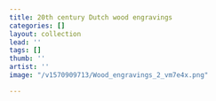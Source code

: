 ```yaml
---
title: 20th century Dutch wood engravings
categories: []
layout: collection
lead: ''
tags: []
thumb: ''
artist: ''
image: "/v1570909713/Wood_engravings_2_vm7e4x.png"

---
```

